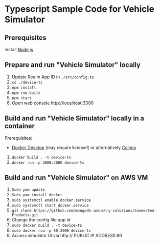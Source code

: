 # Typescript Sample Code for Vehicle Simulator

## Prerequisites

Install [Node.js](https://nodejs.org/)

## Prepare and run "Vehicle Simulator" locally

1. Update Realm App ID in `./src/config.ts`
2. `cd ./device-ts`
3. `npm install`
4. `npm run build`
6. `npm start`
7. Open web console http://localhost:3000

## Build and run "Vehicle Simulator" locally in a container

Prerequisites:
- [Docker Desktop](https://www.docker.com/) (may require license!) or alternatively [Colima](https://github.com/abiosoft/colima)

1. `docker build . -t device-ts`
2. `docker run -p 3000:3000 device-ts`

## Build and run "Vehicle Simulator" on AWS VM

1. `Sudo yum update`
2. `Sudo yum install docker`
3. `sudo systemctl enable docker.service`
4. `sudo systemctl start docker.service`
5. `git clone https://github.com/mongodb-industry-solutions/Connected-Products.git`
6. Change the config file app id
7. `sudo docker build . -t device-ts`
8. `sudo docker run -p 80:3000 device-ts`
9. Access simulator UI via http:// PUBLIC IP ADDRESS:80
